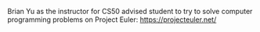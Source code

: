 Brian Yu as the instructor for CS50 advised student to try to solve computer programming problems on Project Euler: https://projecteuler.net/ 